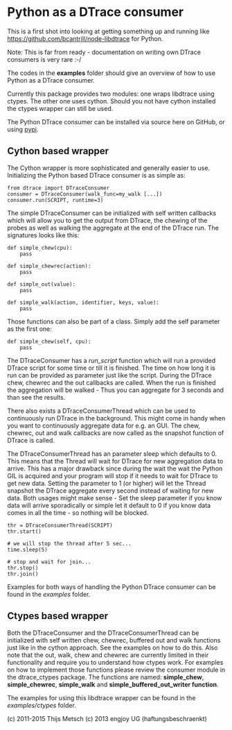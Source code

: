 Python as a DTrace consumer
===========================

This is a first shot into looking at getting something up and running like
https://github.com/bcantrill/node-libdtrace for Python.

Note: This is far from ready - documentation on writing own DTrace consumers
is very rare :-/

The codes in the **examples** folder should give an overview of how to use
Python as a DTrace consumer.

Currently this package provides two modules: one wraps libdtrace using ctypes.
The other one uses cython. Should you not have cython installed the ctypes
wrapper can still be used.

The Python DTrace consumer can be installed via source here on GitHub, or using
[pypi](http://pypi.python.org/pypi/python-dtrace "python-dtrace on pypi").

Cython based wrapper
--------------------

The Cython wrapper is more sophisticated and generally easier to use.
Initializing the Python based DTrace consumer is as simple as:

    from dtrace import DTraceConsumer
    consumer = DTraceConsumer(walk_func=my_walk [...])
    consumer.run(SCRIPT, runtime=3)

The simple DTraceConsumer can be initialized with self written callbacks which
will allow you to get the output from DTrace, the chewing of the probes as well
as walking the aggregate at the end of the DTrace run. The signatures looks
like this:

    def simple_chew(cpu):
        pass

    def simple_chewrec(action):
        pass

    def simple_out(value):
        pass

    def simple_walk(action, identifier, keys, value):
        pass

Those functions can also be part of a class. Simply add the self parameter as
the first one:

    def simple_chew(self, cpu):
        pass

The DTraceConsumer has a *run_script* function which will run a provided DTrace
script for some time or till it is finished. The time on how long it is run can
be provided as parameter just like the script. During the DTrace chew, chewrec
and the out callbacks are called. When the run is finished the aggregation will
be walked - Thus you can aggregate for 3 seconds and than see the results.

There also exists a DTraceConsumerThread which can be used to continuously
run DTrace in the background. This might come in handy when you want to
continuously aggregate data for e.g. an GUI. The chew, chewrec, out and walk
callbacks are now called as the snapshot function of DTrace is called.

The DTraceConsumerThread has an parameter sleep which defaults to 0. This means
that the Thread will wait for DTrace for new aggregation data to arrive. This
has a major drawback since during the wait the wait the Python GIL is acquired
and your program will stop if it needs to wait for DTrace to get new data.
Setting the parameter to 1 (or higher) will let the Thread snapshot the DTrace
aggregate every second instead of waiting for new data. Both usages might make
sense - Set the sleep parameter if you know data will arrive sporadically or
simple let it default to 0 if you know data comes in all the time - so nothing
will be blocked.

    thr = DTraceConsumerThread(SCRIPT)
    thr.start()

    # we will stop the thread after 5 sec...
    time.sleep(5)

    # stop and wait for join...
    thr.stop()
    thr.join()

Examples for both ways of handling the Python DTrace consumer can be found in
the *examples* folder.

Ctypes based wrapper
--------------------

Both the DTraceConsumer and the DTraceConsumerThread can be initialized with
self written chew, chewrec, buffered out and walk functions just like in the
cython approach. See the examples on how to do this. Also note that the out,
walk, chew and chewrec are currently limited in their functionality and require
you to understand how ctypes work. For examples on how to implement those
functions please review the consumer module in the dtrace_ctypes package. The
functions are named: **simple_chew**, **simple_chewrec**, **simple_walk** and
**simple_buffered_out_writer function**.

The examples for using this libdtrace wrapper can be found in the
*examples/ctypes* folder.

(c) 2011-2015 Thijs Metsch
(c) 2013 engjoy UG (haftungsbeschraenkt)
